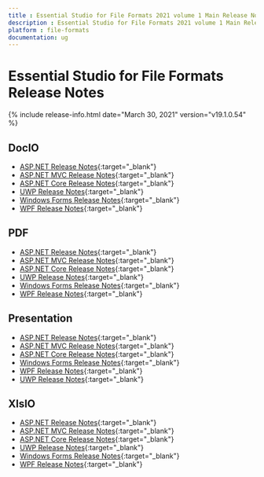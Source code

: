 ```yaml
---
title : Essential Studio for File Formats 2021 volume 1 Main Release Notes  
description : Essential Studio for File Formats 2021 volume 1 Main Release Notes  
platform : file-formats
documentation: ug
---
```


# Essential Studio for File Formats  Release Notes  

{% include release-info.html date="March 30, 2021" version="v19.1.0.54" %} 

## DocIO

* [ASP.NET Release Notes](/aspnet/release-notes/v19.1.0.54#docio){:target="_blank"}
* [ASP.NET MVC Release Notes](/aspnetmvc/release-notes/v19.1.0.54#docio){:target="_blank"}
* [ASP.NET Core Release Notes](/aspnet-core/release-notes/v19.1.0.54#docio){:target="_blank"}
* [UWP Release Notes](/uwp/release-notes/v19.1.0.54#docio){:target="_blank"}
* [Windows Forms Release Notes](/windowsforms/release-notes/v19.1.0.54#docio){:target="_blank"}
* [WPF Release Notes](/wpf/release-notes/v19.1.0.54#docio){:target="_blank"}


## PDF

* [ASP.NET Release Notes](/aspnet/release-notes/v19.1.0.54#pdf){:target="_blank"}
* [ASP.NET MVC Release Notes](/aspnetmvc/release-notes/v19.1.0.54#pdf){:target="_blank"}
* [ASP.NET Core Release Notes](/aspnet-core/release-notes/v19.1.0.54#pdf){:target="_blank"}
* [UWP Release Notes](/uwp/release-notes/v19.1.0.54#pdf){:target="_blank"}
* [Windows Forms Release Notes](/windowsforms/release-notes/v19.1.0.54#pdf){:target="_blank"}
* [WPF Release Notes](/wpf/release-notes/v19.1.0.54#pdf){:target="_blank"}


## Presentation

* [ASP.NET Release Notes](/aspnet/release-notes/v19.1.0.54#presentation){:target="_blank"}
* [ASP.NET MVC Release Notes](/aspnetmvc/release-notes/v19.1.0.54#presentation){:target="_blank"}
* [ASP.NET Core Release Notes](/aspnet-core/release-notes/v19.1.0.54#presentation){:target="_blank"}
* [Windows Forms Release Notes](/windowsforms/release-notes/v19.1.0.54#presentation){:target="_blank"}
* [WPF Release Notes](/wpf/release-notes/v19.1.0.54#presentation){:target="_blank"}
* [UWP Release Notes](/uwp/release-notes/v19.1.0.54#presentation){:target="_blank"}


## XlsIO

* [ASP.NET Release Notes](/aspnet/release-notes/v19.1.0.54#xlsio){:target="_blank"}
* [ASP.NET MVC Release Notes](/aspnetmvc/release-notes/v19.1.0.54#xlsio){:target="_blank"}
* [ASP.NET Core Release Notes](/aspnet-core/release-notes/v19.1.0.54#xlsio){:target="_blank"}
* [UWP Release Notes](/uwp/release-notes/v19.1.0.54#xlsio){:target="_blank"}
* [Windows Forms Release Notes](/windowsforms/release-notes/v19.1.0.54#xlsio){:target="_blank"}
* [WPF Release Notes](/wpf/release-notes/v19.1.0.54#xlsio){:target="_blank"}
